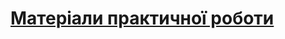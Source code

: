 # [Матеріали практичної роботи](https://drive.google.com/drive/folders/1YyAQQvrA0MpnW3K106Qn6QPENoLw-Emm)
